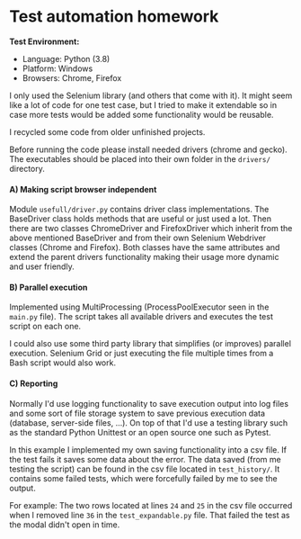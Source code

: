# Test automation homework

**Test Environment:**

- Language: Python (3.8)
- Platform: Windows
- Browsers: Chrome, Firefox

I only used the Selenium library (and others that come with it). It might seem like a lot of code for one test case, but I 
tried to make it extendable so in case more tests would be added some functionality would be reusable.

I recycled some code from older unfinished projects.

Before running the code please install needed drivers (chrome and gecko). The executables should be placed into their 
own folder in the `drivers/` directory.

#### A) Making script browser independent

Module `usefull/driver.py` contains driver class implementations. The BaseDriver class holds methods 
that are useful or just used a lot. Then there are two classes ChromeDriver and FirefoxDriver which inherit from the
above mentioned BaseDriver and from their own Selenium Webdriver classes (Chrome and Firefox). Both classes have the same
attributes and extend the parent drivers functionality making their usage more dynamic and user friendly. 

#### B) Parallel execution

Implemented using MultiProcessing (ProcessPoolExecutor seen in the `main.py` file). The script takes all available 
drivers and executes the test script on each one. 

I could also use some third party library that simplifies (or improves) parallel execution. 
Selenium Grid or just executing the file multiple times from a Bash script would also work.

#### C) Reporting

Normally I'd use logging functionality to save execution output into log files and some sort of file storage system to save
previous execution data (database, server-side files, ...). 
On top of that I'd use a testing library such as the standard Python Unittest or an open source one such as Pytest.

In this example I implemented my own saving functionality into a csv file. If the test fails it saves some data about the error.
The data saved (from me testing the script) can be found in the csv file located in `test_history/`. It contains some
failed tests, which were forcefully failed by me to see the output. 

For example:
The two rows located at lines `24` and `25` in the csv file occurred when I removed line `36` in the `test_expandable.py` file.
That failed the test as the modal didn't open in time.
